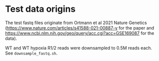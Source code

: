 # Test data origins

The test fastq files originate from Ortmann et al 2021 Nature Genetics (https://www.nature.com/articles/s41588-021-00887-y for the paper and https://www.ncbi.nlm.nih.gov/geo/query/acc.cgi?acc=GSE169087 for the data).

WT and WT hypoxia R1/2 reads were downsampled to 0.5M reads each. See `downsample_fastq.sh`.